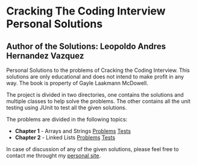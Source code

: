# Cracking The Coding Interview Personal Solutions

## Author of the Solutions: Leopoldo Andres Hernandez Vazquez

Personal Solutions to the problems of Cracking the Coding Interview.
This solutions are only educational and does not intend to make profit in any way.
The book is property of Gayle Laakmann McDowell.

The project is divided in two directories, one contains the solutions and multiple classes to help solve the problems.
The other contains all the unit testing using JUnit to test all the given solutions.

The problems are divided in the following topics:

* **Chapter 1** - Arrays and Strings 
[Problems](https://github.com/ipholo/crackingTheCodeInterviewPersonalSolutions/blob/master/src/crackingthecodinginterviewpersonalsolutions/ArraysAndStrings.java) 
[Tests](https://github.com/ipholo/crackingTheCodeInterviewPersonalSolutions/blob/master/test/crackingthecodinginterviewpersonalsolutions/ArraysAndStringsTest.java)
* **Chapter 2** - Linked Lists 
[Problems](https://github.com/ipholo/crackingTheCodeInterviewPersonalSolutions/blob/master/src/crackingthecodinginterviewpersonalsolutions/LinkedLists.java) 
[Tests](https://github.com/ipholo/crackingTheCodeInterviewPersonalSolutions/blob/master/test/crackingthecodinginterviewpersonalsolutions/LinkedListsTest.java)

In case of discussion of any of the given solutions, please feel free to contact me throught my [personal site](http://www.ipolo.hol.es).

